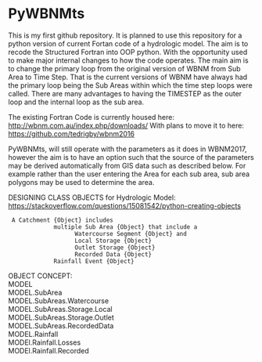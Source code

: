 
# PyWBNMts

This is my first github repository. It is planned to use this repository for a python version of current Fortan code of a hydrologic model.
The aim is to recode the Structured Fortran into OOP python. With the opportunity used to make major internal changes to how the code operates.
The main aim is to change the primary loop from the original version of WBNM from Sub Area to Time Step.
That is the current versions of WBNM have always had the primary loop being the Sub Areas within which the time step loops were called. There are many advantages to having the TIMESTEP as the outer loop and the internal loop as the sub area.

The existing Fortran Code is currently housed here: http://wbnm.com.au/index.php/downloads/
With plans to move it to here: https://github.com/tedrigby/wbnm2016 

PyWBNMts, will still operate with the parameters as it does in WBNM2017, however the aim is to have an option such that the source of the parameters may be derived automatically from GIS data such as described below. For example rather than the user entering the Area for each sub area, sub area polygons may be used to determine the area.

DESIGNING CLASS OBJECTS for Hydrologic Model:
https://stackoverflow.com/questions/15081542/python-creating-objects 

     A Catchment {Object} includes
                 multiple Sub Area {Object} that include a 
                       Watercourse Segment {Object} and
                       Local Storage {Object}
                       Outlet Storage {Object}
                       Recorded Data {Object}
                 Rainfall Event {Object}

  OBJECT CONCEPT:     
  MODEL      
  MODEL.SubArea   
  MODEL.SubAreas.Watercourse   
  MODEL.SubAreas.Storage.Local   
  MODEL.SubAreas.Storage.Outlet   
  MODEL.SubAreas.RecordedData   
  MODEL.Rainfall    
  MODEl.Rainfall.Losses    
  MODEl.Rainfall.Recorded   

